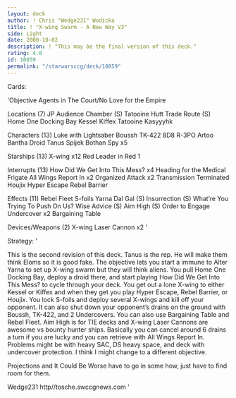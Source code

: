```yaml
---
layout: deck
author: ! Chris "Wedge231" Wodicka
title: ! "X-wing Swarm - A New Way V3"
side: Light
date: 2000-10-02
description: ! "This may be the final version of this deck."
rating: 4.0
id: 10859
permalink: "/starwarsccg/deck/10859"
---
```

Cards: 

'Objective Agents in The Court/No Love for the Empire

Locations (7)
JP Audience Chamber (S)
Tatooine Hutt Trade Route (S)
Home One Docking Bay
Kessel
Kiffex
Tatooine
Kasyyyhk

Characters (13)
Luke with Lightsaber
Boussh
TK-422
8D8
R-3PO
Artoo
Bantha Droid
Tanus Spijek
Bothan Spy x5

Starships (13)
X-wing x12
Red Leader in Red 1

Interrupts (13)
How Did We Get Into This Mess? x4
Heading for the Medical Frigate
All Wings Report In x2
Organized Attack x2
Transmission Terminated
Houjix
Hyper Escape
Rebel Barrier

Effects (11)
Rebel Fleet
S-foils
Yarna Dal Gal (S)
Insurrection (S)
What’re You Trying To Push On Us?
Wise Advice (S)
Aim High (S)
Order to Engage
Undercover x2
Bargaining Table

Devices/Weapons (2)
X-wing Laser Cannon x2	'

Strategy: '

This is the second revision of this deck. Tanus is the rep. He will make them think Eloms so it is good fake. The objective lets you start a immune to Alter Yarna to set up X-wing swarm but they will think aliens. You pull Home One Docking Bay, deploy a droid there, and start playing How Did We Get Into This Mess? to cycle through your deck. You get out a lone X-wing to either Kessel or Kiffex and when they get you play Hyper Escape, Rebel Barrier, or Houjix. You lock S-foils and deploy several X-wings and kill off your opponent. It can also shut down your opponent’s drains on the ground with Boussh, TK-422, and 2 Undercovers. You can also use Bargaining Table and Rebel Fleet. Aim High is for TIE decks and X-wing Laser Cannons are awesome vs bounty hunter ships. Basically you can cancel around 6 drains a turn if you are lucky and you can retrieve with All Wings Report In. Problems might be with heavy SAC, DS heavy space, and deck with undercover protection. I think I might change to a different objective.

Projections and It Could Be Worse have to go in some how, just have to find room for them.

Wedge231
http//tosche.swccgnews.com   '
